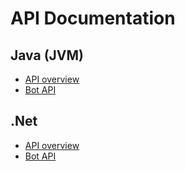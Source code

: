 # API Documentation

## Java (JVM)

- [API overview](https://robocode-dev.github.io/tank-royale/api/java/)
- [Bot API](https://robocode-dev.github.io/tank-royale/api/java/dev/robocode/tankroyale/botapi/package-summary.html)

## .Net

- [API overview](https://robocode-dev.github.io/tank-royale/api/dotnet/index.html)
- [Bot API](https://robocode-dev.github.io/tank-royale/api/dotnet/api/Robocode.TankRoyale.BotApi.html) 